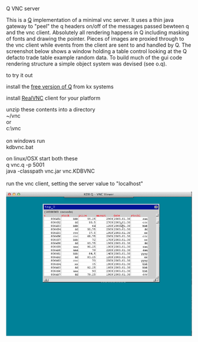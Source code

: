 Q VNC server

This is a [Q](http://www.kx.com) implementation of a minimal vnc server.  It uses a thin java gateway to "peel" the q headers on/off of the messages passed bewteen q and the vnc client.  Absolutely all rendering happens in Q including masking of fonts and drawing the pointer.  Pieces of images are proxied through to the vnc client while events from the client are sent to and handled by Q.  The screenshot below shows a window holding a table control looking at the Q defacto trade table example random data.  To build much of the gui code rendering structure a simple object system was devised (see o.q).  

to try it out

install the [free version of Q](http://kx.com/software-download.php) from kx systems

install [RealVNC](http://www.realvnc.com/download/viewer/) client for your platform


unzip these contents into a directory<br>
~/vnc<br> 
	or<br>
c:\vnc<br>
<br>
on windows run <br>
kdbvnc.bat<br>

on linux/OSX start both these<br>
q vnc.q -p 5001<br>
java -classpath vnc.jar vnc.KDBVNC<br>
<br>
run the vnc client, setting the server value to "localhost"

![on a mac](qvnc-screenshot.png)
